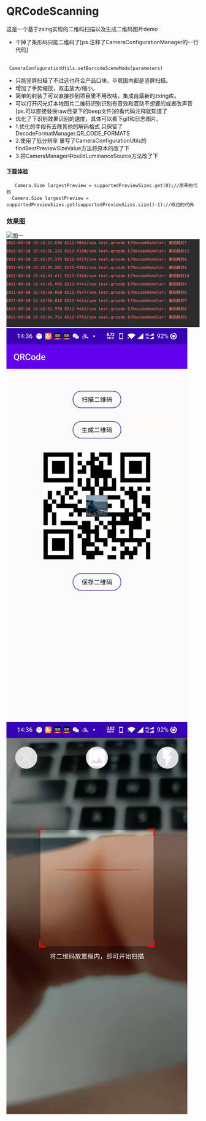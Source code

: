 # QRCodeScanning
这是一个基于zxing实现的二维码扫描以及生成二维码图片demo
* 干掉了条形码只能二维码了[ps.注释了CameraConfigurationManager的一行代码]
```

 CameraConfigurationUtils.setBarcodeSceneMode(parameters)  
```
 
* 只能竖屏扫描了不过这也符合产品口味，毕竟国内都是竖屏扫描。
* 增加了手势缩放，双击放大/缩小。
* 简单的封装了可以直接抄到项目里不用改啥，集成自最新的zxing库。
* 可以打开闪光灯本地图片二维码识别识别有音效和震动不想要的或者改声音[ps.可以直接替换raw目录下的beep文件]的看代码注释就知道了
* 优化了下识别效果识别的速度，具体可以看下gif和日志图片。
* 1.优化的手段有去除其他的解码格式 只保留了DecodeFormatManager.QR_CODE_FORMATS
* 2.使用了低分辨率 重写了CameraConfigurationUtils的findBestPreviewSizeValue方法将原本的改了下
* 3.把CameraManager中buildLuminanceSource方法改了下

#### [下载体验](https://github.com/SanYueSI/QRCodeScanning/blob/main/app-debug.apk)
```
   Camera.Size largestPreview = supportedPreviewSizes.get(0);//原来的代码
  Camera.Size largestPreview = supportedPreviewSizes.get(supportedPreviewSizes.size()-1);//改过的代码

```
### 效果图
![图一](https://github.com/SanYueSI/QRCodeScanning/blob/main/4i4jr-q0obx.gif)
![图一](https://github.com/SanYueSI/QRCodeScanning/blob/main/461615362301_.pic_hd.jpg)
![图一](https://github.com/SanYueSI/QRCodeScanning/blob/main/451615271804_.pic.jpg)
![图二](https://github.com/SanYueSI/QRCodeScanning/blob/main/441615271803_.pic.jpg)
